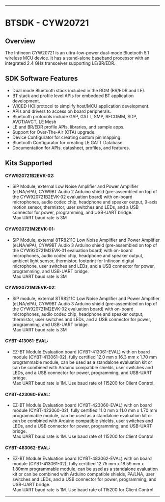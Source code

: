 ------------------------------------------------------------------------------------
# BTSDK - CYW20721

## Overview

The Infineon CYW20721 is an ultra-low-power dual-mode Bluetooth 5.1 wireless MCU device. It has a stand-alone baseband processor with an integrated 2.4 GHz transceiver supporting LE/BR/EDR.

## SDK Software Features
- Dual mode Bluetooth stack included in the ROM (BR/EDR and LE).
- BT stack and profile level APIs for embedded BT application development.
- WICED HCI protocol to simplify host/MCU application development.
- APIs and drivers to access on board peripherals.
- Bluetooth protocols include GAP, GATT, SMP, RFCOMM, SDP, AVDT/AVCT, LE Mesh
- LE and BR/EDR profile APIs, libraries, and sample apps.
- Support for Over-The-Air (OTA) upgrade.
- Device Configurator for creating custom pin mapping.
- Bluetooth Configurator for creating LE GATT Database.
- Documentation for APIs, datasheet, profiles, and features.

## Kits Supported
#### CYW920721B2EVK-02:
- SiP Module, external Low Noise Amplifier and Power Amplifier (eLNA/ePA),
  CYW9BT Audio 2 Arduino shield (pre-assembled on top of the CYW920721B2EVK-02 evaluation board)
  with on-board microphones, audio codec chip, headphone and speaker output,
  9-axis motion sensor, thermistor, user switches and LEDs, and a USB connector for power,
  programming, and USB-UART bridge.<br>
  Max UART baud rate is 3M

#### CYW920721M2EVK-01:
- SiP Module, external 8TR8211C Low Noise Amplifier and Power Amplifier (eLNA/ePA),
  CYW9BT Audio 3 Arduino shield (pre-assembled on top of the CYW920721M2EVK-01 evaluation board)
  with on-board microphones, audio codec chip, headphone and speaker output,
  ambient light sensor, thermistor, footprint for Infineon digital microphone,
  user switches and LEDs, and a USB connector for power, programming, and USB-UART bridge.<br>
  Max UART baud rate is 3M

#### CYW920721M2EVK-02:
- SiP module, external 8TR8211C Low Noise Amplifier and Power Amplifier (eLNA/ePA),
  CYW9BT Audio 3 Arduino shield (pre-assembled on top of the CYW920721M2EVK-02 evaluation board)
  with on-board microphones, audio codec chip, headphone and speaker output,
  thermistor, user switches and LEDs, and a USB connector for power,
  programming, and USB-UART bridge.<br>
  Max UART baud rate is 3M

#### CYBT-413061-EVAL:
- EZ-BT Module Evaluation board (CYBT-413061-EVAL) with on board module (CYBT-413061-02), fully
  certified 12.0 mm x 16.3 mm x 1.70 mm programmable module, can be used as a standalone evaluation
  kit or can be combined with Arduino compatible shields, user switches and LEDs, and a USB connector
  for power, programming, and USB-UART bridge.<br>
  Max UART baud rate is 1M. Use baud rate of 115200 for Client Control.

#### CYBT-423060-EVAL:
- EZ-BT Module Evaluation board (CYBT-423060-EVAL) with on board module (CYBT-423060-02), fully
  certified 11.0 mm x 11.0 mm x 1.70 mm programmable module, can be used as a standalone evaluation
  kit or can be combined with Arduino compatible shields, user switches and LEDs, and a USB connector
  for power, programming, and USB-UART bridge.<br>
  Max UART baud rate is 1M. Use baud rate of 115200 for Client Control.

#### CYBT-483062-EVAL:
- EZ-BT Module Evaluation board (CYBT-483062-EVAL) with on board module (CYBT-413061-02), fully
  certified 12.75 mm x 18.59 mm x 1.80mm programmable module, can be used as a standalone evaluation
  kit or can be combined with Arduino compatible shields, PA/LNA, user switches and LEDs, and a USB
  connector for power, programming, and USB-UART bridge.<br>
  Max UART baud rate is 1M. Use baud rate of 115200 for Client Control.

------------------------------------------------------------------------------------
